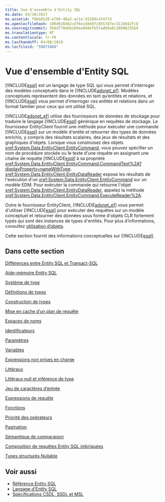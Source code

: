 ```yaml
---
title: Vue d'ensemble d'Entity SQL
ms.date: 03/30/2017
ms.assetid: f0bb8120-e709-40a3-ac1e-5520dc47477d
ms.openlocfilehash: 100d616462cd76e1dde8fc855787ec3118842fc8
ms.sourcegitcommit: 5b6d778ebb269ee6684fb57ad69a8c28b06235b9
ms.translationtype: MT
ms.contentlocale: fr-FR
ms.lasthandoff: 04/08/2019
ms.locfileid: "59073468"
---
```

# <a name="entity-sql-overview"></a>Vue d'ensemble d'Entity SQL
[!INCLUDE[esql](../../../../../../includes/esql-md.md)] est un langage de type SQL qui vous permet d’interroger des modèles conceptuels dans le [!INCLUDE[adonet_ef](../../../../../../includes/adonet-ef-md.md)]. Modèles conceptuels représentent des données en tant qu’entités et relations, et [!INCLUDE[esql](../../../../../../includes/esql-md.md)] vous permet d’interroger ces entités et relations dans un format familier pour ceux qui ont utilisé SQL.  
  
 [!INCLUDE[adonet_ef](../../../../../../includes/adonet-ef-md.md)] utilise des fournisseurs de données de stockage pour traduire le langage [!INCLUDE[esql](../../../../../../includes/esql-md.md)] générique en requêtes de stockage. Le fournisseur EntityClient fournit une méthode pour exécuter une commande [!INCLUDE[esql](../../../../../../includes/esql-md.md)] sur un modèle d'entité et retourner des types de données enrichis, y compris des résultats scalaires, des jeux de résultats et des graphiques d'objets. Lorsque vous construisez des objets <xref:System.Data.EntityClient.EntityCommand>, vous pouvez spécifier un nom de procédure stockée ou le texte d'une requête en assignant une chaîne de requête [!INCLUDE[esql](../../../../../../includes/esql-md.md)] à sa propriété <xref:System.Data.EntityClient.EntityCommand.CommandText%2A?displayProperty=nameWithType>. <xref:System.Data.EntityClient.EntityDataReader> expose les résultats de l'exécution d'un <xref:System.Data.EntityClient.EntityCommand> sur un modèle EDM. Pour exécuter la commande qui retourne l'objet <xref:System.Data.EntityClient.EntityDataReader>, appelez la méthode <xref:System.Data.EntityClient.EntityCommand.ExecuteReader%2A>.  
  
 Outre le fournisseur EntityClient, [!INCLUDE[adonet_ef](../../../../../../includes/adonet-ef-md.md)] vous permet d'utiliser [!INCLUDE[esql](../../../../../../includes/esql-md.md)] pour exécuter des requêtes sur un modèle conceptuel et retourner des données sous forme d'objets CLR fortement typés qui sont des instances de types d'entités. Pour plus d’informations, consultez [utilisation d’objets](../../../../../../docs/framework/data/adonet/ef/working-with-objects.md).  
  
 Cette section fournit des informations conceptuelles sur [!INCLUDE[esql](../../../../../../includes/esql-md.md)].  
  
## <a name="in-this-section"></a>Dans cette section  
 [Différences entre Entity SQL et Transact-SQL](../../../../../../docs/framework/data/adonet/ef/language-reference/how-entity-sql-differs-from-transact-sql.md)  
  
 [Aide-mémoire Entity SQL](../../../../../../docs/framework/data/adonet/ef/language-reference/entity-sql-quick-reference.md)  
  
 [Système de type](../../../../../../docs/framework/data/adonet/ef/language-reference/type-system-entity-sql.md)  
  
 [Définitions de types](../../../../../../docs/framework/data/adonet/ef/language-reference/type-definitions-entity-sql.md)  
  
 [Construction de types](../../../../../../docs/framework/data/adonet/ef/language-reference/constructing-types-entity-sql.md)  
  
 [Mise en cache d’un plan de requête](../../../../../../docs/framework/data/adonet/ef/language-reference/query-plan-caching-entity-sql.md)  
  
 [Espaces de noms](../../../../../../docs/framework/data/adonet/ef/language-reference/namespaces-entity-sql.md)  
  
 [Identificateurs](../../../../../../docs/framework/data/adonet/ef/language-reference/identifiers-entity-sql.md)  
  
 [Paramètres](../../../../../../docs/framework/data/adonet/ef/language-reference/parameters-entity-sql.md)  
  
 [Variables](../../../../../../docs/framework/data/adonet/ef/language-reference/variables-entity-sql.md)  
  
 [Expressions non prises en charge](../../../../../../docs/framework/data/adonet/ef/language-reference/unsupported-expressions-entity-sql.md)  
  
 [Littéraux](../../../../../../docs/framework/data/adonet/ef/language-reference/literals-entity-sql.md)  
  
 [Littéraux null et inférence de type](../../../../../../docs/framework/data/adonet/ef/language-reference/null-literals-and-type-inference-entity-sql.md)  
  
 [Jeu de caractères d’entrée](../../../../../../docs/framework/data/adonet/ef/language-reference/input-character-set-entity-sql.md)  
  
 [Expressions de requête](../../../../../../docs/framework/data/adonet/ef/language-reference/query-expressions-entity-sql.md)  
  
 [Fonctions](../../../../../../docs/framework/data/adonet/ef/language-reference/functions-entity-sql.md)  
  
 [Priorité des opérateurs](../../../../../../docs/framework/data/adonet/ef/language-reference/operator-precedence-entity-sql.md)  
  
 [Pagination](../../../../../../docs/framework/data/adonet/ef/language-reference/paging-entity-sql.md)  
  
 [Sémantique de comparaison](../../../../../../docs/framework/data/adonet/ef/language-reference/comparison-semantics-entity-sql.md)  
  
 [Composition de requêtes Entity SQL imbriquées](../../../../../../docs/framework/data/adonet/ef/language-reference/composing-nested-entity-sql-queries.md)  
  
 [Types structurés Nullable](../../../../../../docs/framework/data/adonet/ef/language-reference/nullable-structured-types-entity-sql.md)  
  
## <a name="see-also"></a>Voir aussi

- [Référence Entity SQL](../../../../../../docs/framework/data/adonet/ef/language-reference/entity-sql-reference.md)
- [Langage d'Entity SQL](../../../../../../docs/framework/data/adonet/ef/language-reference/entity-sql-language.md)
- [Spécifications CSDL, SSDL et MSL](../../../../../../docs/framework/data/adonet/ef/language-reference/csdl-ssdl-and-msl-specifications.md)
